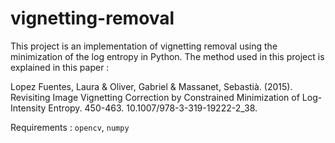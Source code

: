 # vignetting-removal

This project is an implementation of vignetting removal using the minimization of the log entropy in Python.
The method used in this project is explained in this paper : 

Lopez Fuentes, Laura & Oliver, Gabriel & Massanet, Sebastià. (2015). Revisiting Image Vignetting Correction by Constrained Minimization of Log-Intensity Entropy. 450-463. 10.1007/978-3-319-19222-2_38. 

Requirements : `opencv`, `numpy`

